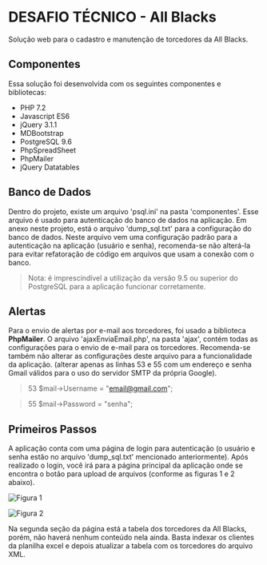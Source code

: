 # DESAFIO TÉCNICO - All Blacks

Solução web para o cadastro e manutenção de torcedores da All Blacks.

## Componentes

Essa solução foi desenvolvida com os seguintes componentes e bibliotecas:

 - PHP 7.2
 - Javascript ES6
 - jQuery 3.1.1
 - MDBootstrap
 - PostgreSQL 9.6
 - PhpSpreadSheet
 - PhpMailer
 - jQuery Datatables

## Banco de Dados
Dentro do projeto, existe um arquivo 'psql.ini' na pasta 'componentes'. Esse arquivo é usado para autenticação do banco de dados na aplicação.
Em anexo neste projeto, está o arquivo 'dump_sql.txt' para a configuração do banco de dados. Neste arquivo vem uma configuração padrão para a autenticação na aplicação (usuário e senha), recomenda-se não alterá-la para evitar refatoração de código em arquivos que usam a conexão com o banco.
>Nota: é imprescindível a utilização da versão 9.5 ou superior do PostgreSQL para a aplicação funcionar corretamente.

## Alertas

Para o envio de alertas por e-mail aos torcedores, foi usado a biblioteca **PhpMailer**. 
O arquivo 'ajaxEnviaEmail.php', na pasta 'ajax', contém todas as configurações para o envio de e-mail para os torcedores. Recomenda-se também não alterar as configurações deste arquivo para a funcionalidade da aplicação. 
(alterar apenas as linhas 53 e 55 com um endereço e senha Gmail válidos para o uso do servidor SMTP da própria Google).
>53 $mail->Username = "email@gmail.com"; 

>55 $mail->Password = "senha";

## Primeiros Passos
A aplicação conta com uma página de login para autenticação (o usuário e senha estão no arquivo 'dump_sql.txt' mencionado anteriormente). 
Após realizado o login, você irá para a página principal da aplicação onde se encontra o botão para upload de arquivos (conforme as figuras 1 e 2 abaixo).

![Figura 1](https://i.imgur.com/Kcqcd8r.png)

![Figura 2](https://i.imgur.com/rUXbKtm.png)

Na segunda seção da página está a tabela dos torcedores da All Blacks, porém, não haverá nenhum conteúdo nela ainda. Basta indexar os clientes da planilha excel e depois atualizar a tabela com os torcedores do arquivo XML.
